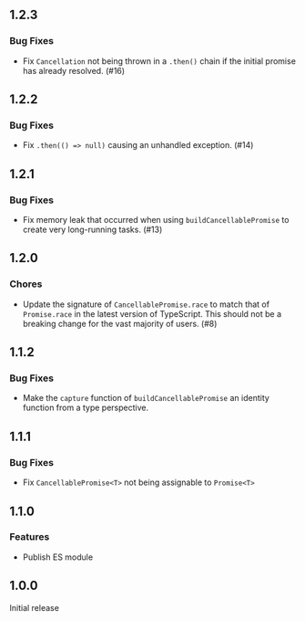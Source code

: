 ## 1.2.3

### Bug Fixes

- Fix `Cancellation` not being thrown in a `.then()` chain if the initial promise has already resolved. (#16)

## 1.2.2

### Bug Fixes

- Fix `.then(() => null)` causing an unhandled exception. (#14)

## 1.2.1

### Bug Fixes

- Fix memory leak that occurred when using `buildCancellablePromise` to create very long-running tasks. (#13)

## 1.2.0

### Chores

- Update the signature of `CancellablePromise.race` to match that of `Promise.race` in the latest version of TypeScript. This should not be a breaking change for the vast majority of users. (#8)

## 1.1.2

### Bug Fixes

- Make the `capture` function of `buildCancellablePromise` an identity function
  from a type perspective.

## 1.1.1

### Bug Fixes

- Fix `CancellablePromise<T>` not being assignable to `Promise<T>`

## 1.1.0

### Features

- Publish ES module

## 1.0.0

Initial release
